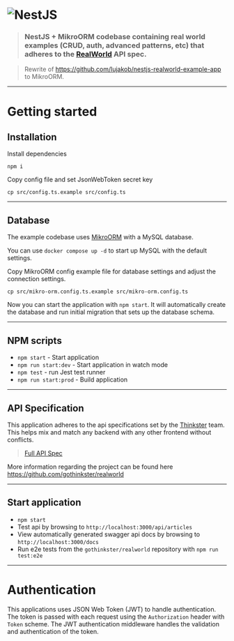 # ![NestJS](project-logo.png)

> ### NestJS + MikroORM codebase containing real world examples (CRUD, auth, advanced patterns, etc) that adheres to the [RealWorld](https://github.com/gothinkster/realworld-example-apps) API spec.

> Rewrite of https://github.com/lujakob/nestjs-realworld-example-app to MikroORM.

---

# Getting started

## Installation

Install dependencies

    npm i

Copy config file and set JsonWebToken secret key

    cp src/config.ts.example src/config.ts

---

## Database

The example codebase uses [MikroORM](https://mikro-orm.io/) with a MySQL database.

You can use `docker compose up -d` to start up MySQL with the default settings.

Copy MikroORM config example file for database settings and adjust the connection settings.

    cp src/mikro-orm.config.ts.example src/mikro-orm.config.ts

Now you can start the application with `npm start`. It will automatically
create the database and run initial migration that sets up the database
schema.

---

## NPM scripts

- `npm start` - Start application
- `npm run start:dev` - Start application in watch mode
- `npm test` - run Jest test runner
- `npm run start:prod` - Build application

---

## API Specification

This application adheres to the api specifications set by the [Thinkster](https://github.com/gothinkster) team. This helps mix and match any backend with any other frontend without conflicts.

> [Full API Spec](https://github.com/gothinkster/realworld/tree/master/api)

More information regarding the project can be found here https://github.com/gothinkster/realworld

---

## Start application

- `npm start`
- Test api by browsing to `http://localhost:3000/api/articles`
- View automatically generated swagger api docs by browsing to `http://localhost:3000/docs`
- Run e2e tests from the `gothinkster/realworld` repository with `npm run test:e2e`

---

# Authentication

This applications uses JSON Web Token (JWT) to handle authentication. The token is passed with each request using the `Authorization` header with `Token` scheme. The JWT authentication middleware handles the validation and authentication of the token.
